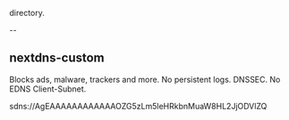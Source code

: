 directory.

--

## nextdns-custom

Blocks ads, malware, trackers and more. No persistent logs. DNSSEC. No EDNS Client-Subnet.

sdns://AgEAAAAAAAAAAAAOZG5zLm5leHRkbnMuaW8HL2JjODVlZQ
